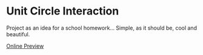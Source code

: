# Unit Circle Interaction

Project as an idea for a school homework...
Simple, as it should be, cool and beautiful.

[Online Preview](https://miguelpereira-dev.github.io/unit-circle-interaction/)
